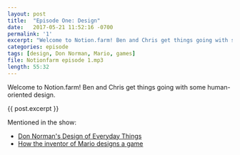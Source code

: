 ```yaml
---
layout: post
title:  "Episode One: Design"
date:   2017-05-21 11:52:16 -0700
permalink: '1'
excerpt: "Welcome to Notion.farm! Ben and Chris get things going with some human-oriented design."
categories: episode
tags: [design, Don Norman, Mario, games]
file: Notionfarm episode 1.mp3
length: 55:32
---
```


<script src="/audiojs/audio.min.js"></script>
<script>
  audiojs.events.ready(function() {
    var as = audiojs.createAll();
  });
</script>

<audio src="audio/Notionfarm episode 1.mp3" preload="auto"></audio>
<p></p>

Welcome to Notion.farm! Ben and Chris get things going with some human-oriented design.

{{ post.excerpt }}

Mentioned in the show:
* [Don Norman's Design of Everyday Things][design-book]
* [How the inventor of Mario designs a game][mario-designer]




[design-book]: https://en.wikipedia.org/wiki/The_Design_of_Everyday_Things
[mario-designer]: https://www.youtube.com/watch?v=K-NBcP0YUQI
